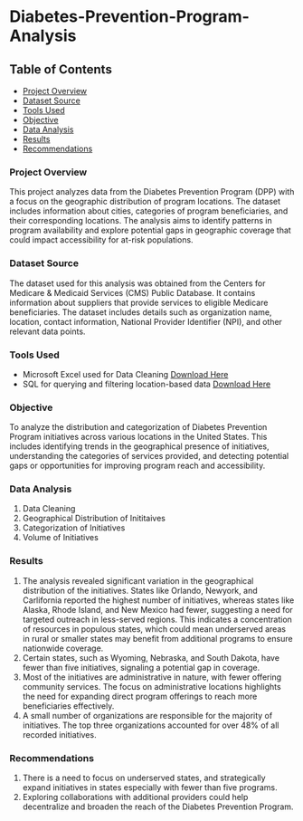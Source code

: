 # Diabetes-Prevention-Program-Analysis

## Table of Contents
- [Project Overview](#project-overview)
- [Dataset Source](#dataset-source)
- [Tools Used](#tools-used)
- [Objective](#objective)
- [Data Analysis](#data-analysis)
- [Results](#results)
- [Recommendations](recommendations)

### Project Overview

This project analyzes data from the Diabetes Prevention Program (DPP) with a focus on the geographic distribution of program locations. The dataset includes information about cities, categories of program beneficiaries, and their corresponding locations. The analysis aims to identify patterns in program availability and explore potential gaps in geographic coverage that could impact accessibility for at-risk populations.

### Dataset Source

The dataset used for this analysis was obtained from the Centers for Medicare & Medicaid Services (CMS) Public Database. It contains information about suppliers that provide services to eligible Medicare beneficiaries. The dataset includes details such as organization name, location, contact information, National Provider Identifier (NPI), and other relevant data points.

### Tools Used

- Microsoft Excel used for Data Cleaning [Download Here](https://microsoft.com)
- SQL for querying and filtering location-based data [Download Here](https://sqliteonline.com)

### Objective
To analyze the distribution and categorization of Diabetes Prevention Program initiatives across various locations in the United States. This includes identifying trends in the geographical presence of initiatives, understanding the categories of services provided, and detecting potential gaps or opportunities for improving program reach and accessibility.

### Data Analysis
1. Data Cleaning
2. Geographical Distribution of Inititaives
3. Categorization of Initiatives
4. Volume of Initiatives

### Results
1. The analysis revealed significant variation in the geographical distribution of the initiatives. States like Orlando, Newyork, and Carlifornia reported the highest number of initiatives, whereas states like Alaska, Rhode Island, and New Mexico had fewer, suggesting a need for targeted outreach in less-served regions. This indicates a concentration of resources in populous states, which could mean underserved areas in rural or smaller states may benefit from additional programs to ensure nationwide coverage.
2. Certain states, such as Wyoming, Nebraska, and South Dakota, have fewer than five initiatives, signaling a potential gap in coverage.
3. Most of the initiatives are administrative in nature, with fewer offering community services. The focus on administrative locations highlights the need for expanding direct program offerings to reach more beneficiaries effectively.
4. A small number of organizations are responsible for the majority of initiatives. The top three organizations accounted for over 48% of all recorded initiatives.
   
### Recommendations
1. There is a need to focus on underserved states, and strategically expand initiatives in states especially with fewer than five programs.
2. Exploring collaborations with additional providers could help decentralize and broaden the reach of the Diabetes Prevention Program.
   
   

